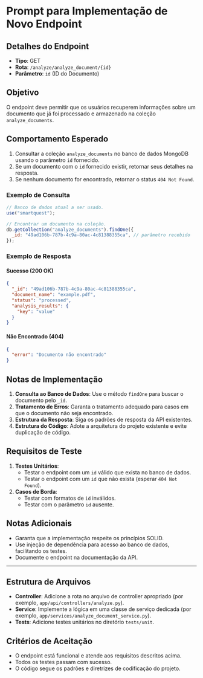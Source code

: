 # Prompt para Implementação de Novo Endpoint

## Detalhes do Endpoint

- **Tipo**: GET
- **Rota**: `/analyze/analyze_document/{id}`
- **Parâmetro**: `id` (ID do Documento)

## Objetivo

O endpoint deve permitir que os usuários recuperem informações sobre um documento que já foi processado e armazenado na coleção `analyze_documents`.

## Comportamento Esperado

1. Consultar a coleção `analyze_documents` no banco de dados MongoDB usando o parâmetro `id` fornecido.
2. Se um documento com o `id` fornecido existir, retornar seus detalhes na resposta.
3. Se nenhum documento for encontrado, retornar o status `404 Not Found`.

### Exemplo de Consulta

```javascript
// Banco de dados atual a ser usado.
use("smartquest");

// Encontrar um documento na coleção.
db.getCollection("analyze_documents").findOne({
  _id: "49ad106b-787b-4c9a-80ac-4c81388355ca", // parâmetro recebido
});
```

### Exemplo de Resposta

#### Sucesso (200 OK)

```json
{
  "_id": "49ad106b-787b-4c9a-80ac-4c81388355ca",
  "document_name": "example.pdf",
  "status": "processed",
  "analysis_results": {
    "key": "value"
  }
}
```

#### Não Encontrado (404)

```json
{
  "error": "Documento não encontrado"
}
```

## Notas de Implementação

1. **Consulta ao Banco de Dados**: Use o método `findOne` para buscar o documento pelo `_id`.
2. **Tratamento de Erros**: Garanta o tratamento adequado para casos em que o documento não seja encontrado.
3. **Estrutura da Resposta**: Siga os padrões de resposta da API existentes.
4. **Estrutura do Código**: Adote a arquitetura do projeto existente e evite duplicação de código.

## Requisitos de Teste

1. **Testes Unitários**:
   - Testar o endpoint com um `id` válido que exista no banco de dados.
   - Testar o endpoint com um `id` que não exista (esperar `404 Not Found`).
2. **Casos de Borda**:
   - Testar com formatos de `id` inválidos.
   - Testar com o parâmetro `id` ausente.

## Notas Adicionais

- Garanta que a implementação respeite os princípios SOLID.
- Use injeção de dependência para acesso ao banco de dados, facilitando os testes.
- Documente o endpoint na documentação da API.

---

## Estrutura de Arquivos

- **Controller**: Adicione a rota no arquivo de controller apropriado (por exemplo, `app/api/controllers/analyze.py`).
- **Service**: Implemente a lógica em uma classe de serviço dedicada (por exemplo, `app/services/analyze_document_service.py`).
- **Tests**: Adicione testes unitários no diretório `tests/unit`.

## Critérios de Aceitação

- O endpoint está funcional e atende aos requisitos descritos acima.
- Todos os testes passam com sucesso.
- O código segue os padrões e diretrizes de codificação do projeto.

